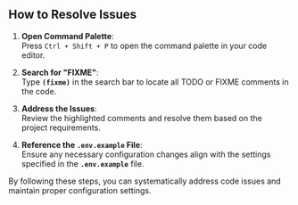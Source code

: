 ## How to Resolve Issues

1. **Open Command Palette**:  
   Press `Ctrl + Shift + P` to open the command palette in your code editor.

2. **Search for "FIXME"**:  
   Type **`(fixme)`** in the search bar to locate all TODO or FIXME comments in the code.

3. **Address the Issues**:  
   Review the highlighted comments and resolve them based on the project requirements.

4. **Reference the `.env.example` File**:  
   Ensure any necessary configuration changes align with the settings specified in the **`.env.example`** file.

By following these steps, you can systematically address code issues and maintain proper configuration settings.
